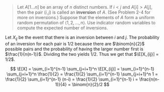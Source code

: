 > Let $A[1 \ldots n]$ be an array of $n$ distinct numbers. If $i < j$ and
> $A[i] > A[j]$, then the pair $(i, j)$ is called an **inversion** of $A$.
> (See Problem 2-4 for more on inversions.) Suppose that the elements of $A$
> form a uniform random permutation of $\langle 1, 2, \ldots, n \rangle$. Use
> indicator random variables to compute the expected number of inversions.

Let $X_{ij}$ be the event that there is an inversion between $i$ and $j$. The
probability of an inversion for each pair is $1/2$ because there are
$\binom{n}{2}$ possible pairs and the probability of having the larger number
first is $\frac{1}{n(n-1)}$. Dividing the two yields $1/2$. Thus we get that
$\E[X_{ij}] = 1/2$.

$$ \E[X] = \sum_{i=1}^{n-1} \sum_{j=i+1}^n \E[X_{ij}]
         = \sum_{i=1}^{n-1} \sum_{j=i+1}^n \frac{1}{2}
         = \frac{1}{2} \sum_{i=1}^{n-1} \sum_{j=i+1}^n 1
         = \frac{1}{2} \sum_{i=1}^{n-1} (n-i)
         = \frac{1}{2} \sum_{i=1}^{n-1} i
         = \frac{n(n-1)}{4}
         = \binom{n}{2}/2
$$

